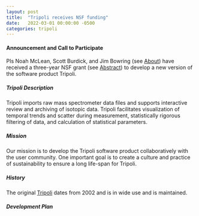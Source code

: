 ```yaml
---
layout: post
title:  "Tripoli receives NSF funding"
date:   2022-03-01 00:00:00 -0500
categories: tripoli
---
```

#### Announcement and Call to Participate
PIs Noah McLean, Scott Burdick, and Jim Bowring (see [About](/about.html)) have received a three-year 
NSF grant (see [Abstract](/nsf_award_abstract.html)) to develop a new version of the software product Tripoli.

##### Tripoli Description
Tripoli imports raw mass spectrometer data files and supports interactive review and archiving of isotopic data. Tripoli facilitates visualization of temporal trends and scatter during measurement, statistically rigorous filtering of data, and calculation of statistical parameters.

##### Mission
Our mission is to develop the Tripoli software product collaboratively with the user community. One important
goal is to create a culture and practice of sustainability to ensure a long life-span for Tripoli.

##### History
The original [Tripoli](https://github.com/bowring/tripoli) dates from 2002 and is in wide use and is maintained.

##### Development Plan